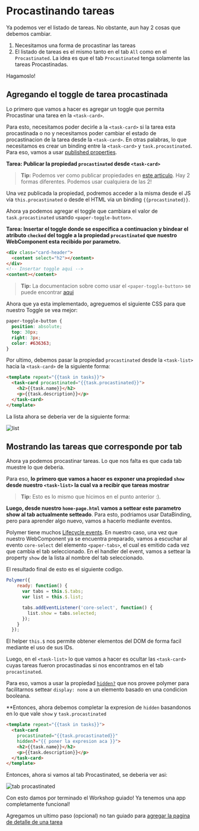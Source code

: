 # Procastinando tareas

Ya podemos ver el listado de tareas. No obstante, aun hay 2 cosas que debemos cambiar.

1. Necesitamos una forma de procastinar las tareas
1. El listado de tareas es el mismo tanto en el tab `All` como en el `Procastinated`. La idea es que el tab `Procastinated` tenga solamente las tareas Procastinadas.

Hagamoslo!

## Agregando el toggle de tarea procastinada

Lo primero que vamos a hacer es agregar un toggle que permita Procastinar una tarea en la `<task-card>`. 

Para esto, necesitamos poder decirle a la `<task-card>` si la tarea esta procastinada o no y necesitamos poder cambiar el estado de procastinacion de la tarea desde la `<task-card>`. En otras palabras, lo que necesitamos es crear un binding entre la `<task-card>` y `task.procastinated`. Para eso, vamos a usar [published properties](https://www.polymer-project.org/docs/polymer/polymer.html#published-properties).

**Tarea: Publicar la propiedad `procastinated` desde `<task-card>`**

> **Tip:** Podemos ver como publicar propiedades en [este articulo](https://www.polymer-project.org/docs/polymer/polymer.html#published-properties). Hay 2 formas diferentes. Podemos usar cualquiera de las 2!

Una vez publicada la propiedad, podremos acceder a la misma desde el JS via `this.procastinated` o desde el HTML via un binding `{{procastinated}}`.

Ahora ya podemos agregar el toggle que cambiara el valor de `task.procastinated` usando `<paper-toggle-button>`.

**Tarea: Insertar el toggle donde se especifica a continuacion y bindear el atributo `checked` del toggle a la propiedad `procastinated` que nuestro WebComponent esta recibido por parametro.**

````html
<div class="card-header">
  <content select="h2"></content>
</div>
<!-- Insertar toggle aqui -->
<content></content>
````

> **Tip:** La documentacion sobre como usar el `<paper-toggle-button>` se puede encontrar [aqui](https://www.polymer-project.org/docs/elements/paper-elements.html#paper-toggle-button)

Ahora que ya esta implementado, agreguemos el siguiente CSS para que nuestro Toggle se vea mejor:

````css
paper-toggle-button {
  position: absolute;
  top: 30px;
  right: 3px;
  color: #636363;
}
````

Por ultimo, debemos pasar la propiedad `procastinated` desde la `<task-list>` hacia la `<task-card>` de la siguiente forma:

````html
<template repeat="{{task in tasks}}">
  <task-card procastinated="{{task.procastinated}}">
    <h2>{{task.name}}</h2>
    <p>{{task.description}}</p>
  </task-card>
</template>
````

La lista ahora se deberia ver de la siguiente forma:

![list](https://cloudup.com/cYBm3FwELEm+)

## Mostrando las tareas que corresponde por tab

Ahora ya podemos procastinar tareas. Lo que nos falta es que cada tab muestre lo que deberia.

Para eso, **lo primero que vamos a hacer es exponer una propiedad `show` desde nuestro `<task-list>` la cual va a recibir que tareas mostrar** 

> **Tip:** Esto es lo mismo que hicimos en el punto anterior :).

**Luego, desde nuestro `home-page.html` vamos a settear este parametro show al tab actualmente setteado**. Para esto, podriamos usar DataBinding, pero para aprender algo nuevo, vamos a hacerlo mediante eventos.

Polymer tiene muchos [Lifecycle events](https://www.polymer-project.org/docs/polymer/polymer.html#lifecyclemethods). En nuestro caso, una vez que nuestro WebComponent ya se encuentra preparado, vamos a escuchar al evento `core-select` del elemento `<paper-tabs>`, el cual es emitido cada vez que cambia el tab seleccionado. En el handler del event, vamos a settear la property `show` de la lista al nombre del tab seleccionado.

El resultado final de esto es el siguiente codigo.

````js
Polymer({
    ready: function() {
      var tabs = this.$.tabs;
      var list = this.$.list;

      tabs.addEventListener('core-select', function() {
        list.show = tabs.selected;
      });
    }
  });
````

El helper `this.$` nos permite obtener elementos del DOM de forma facil mediante el uso de sus IDs.

Luego, en el `<task-list>` lo que vamos a hacer es ocultar las `<task-card>` cuyas tareas fueron procastinadas si nos encontramos en el tab `procastinated`.

Para eso, vamos a usar la propiedad [`hidden?`](https://www.polymer-project.org/docs/polymer/layout-attrs.html#general-purpose-attributes) que nos provee polymer para facilitarnos settear `display: none` a un elemento basado en una condicion booleana.

**Entonces, ahora debemos completar la expresion de `hidden` basandonos en lo que vale `show` y `task.procastinated`

````html
<template repeat="{{task in tasks}}">
  <task-card 
    procastinated="{{task.procastinated}}"
    hidden?="{{ poner la expresion aca }}">
    <h2>{{task.name}}</h2>
    <p>{{task.description}}</p>
  </task-card>
</template>
````

Entonces, ahora si vamos al tab Procastinated, se deberia ver asi:

![tab procastinated](https://cloudup.com/cLnhdzVtOz5+)

Con esto damos por terminado el Workshop guiado! Ya tenemos una app completamente funcional!

Agregamos un ultimo paso (opcional) no tan guiado para [agregar la pagina de detalle de una tarea](6-item-detail.md)
